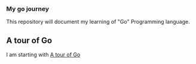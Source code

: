 ### My go journey
This repository will document my learning of "Go" Programming language.

## A tour of Go
I am starting with [A tour of Go]("https://tour.golang.org/list")

